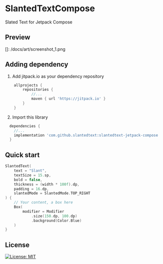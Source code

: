 # SlantedTextCompose
Slated Text for Jetpack Compose

## Preview
[]: /docs/art/screenshot_1.png

## Adding dependency
1. Add jitpack.io as your dependency repository
```groovy
    allprojects {
        repositories {
            //...
            maven { url 'https://jitpack.io' }
        }
    }
```
2. Import this library
```groovy
  dependencies {
    //...
    implementation 'com.github.slantedtext:slantedtext-jetpack-compose:0.1.0'
  }
```

## Quick start
```kotlin
SlantedText(
    text = "Slant",
    textSize = 15.sp,
    bold = false,
    thickness = (width * 100f).dp,
    padding = 16.dp,
    slantedMode = SlantedMode.TOP_RIGHT
) {
    // Your content, a box here
    Box(
        modifier = Modifier
            .size(150.dp, 100.dp)
            .background(Color.Blue)
    )
}

```

## License
[![License: MIT](https://img.shields.io/badge/License-MIT-yellow.svg)](https://opensource.org/licenses/MIT)